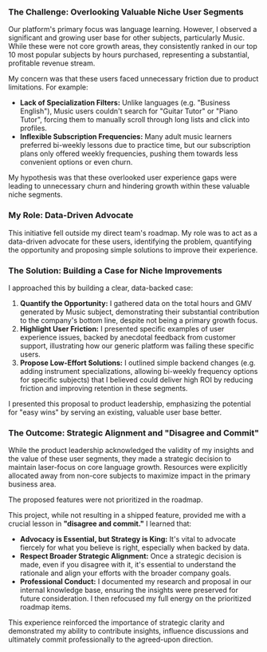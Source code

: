 ### **The Challenge: Overlooking Valuable Niche User Segments**

Our platform's primary focus was language learning. However, I observed a significant and growing user base for other subjects, particularly Music. While these were not core growth areas, they consistently ranked in our top 10 most popular subjects by hours purchased, representing a substantial, profitable revenue stream.

My concern was that these users faced unnecessary friction due to product limitations. For example:
*   **Lack of Specialization Filters:** Unlike languages (e.g. "Business English"), Music users couldn't search for "Guitar Tutor" or "Piano Tutor", forcing them to manually scroll through long lists and click into profiles.
*   **Inflexible Subscription Frequencies:** Many adult music learners preferred bi-weekly lessons due to practice time, but our subscription plans only offered weekly frequencies, pushing them towards less convenient options or even churn.

My hypothesis was that these overlooked user experience gaps were leading to unnecessary churn and hindering growth within these valuable niche segments.

### **My Role: Data-Driven Advocate**

This initiative fell outside my direct team's roadmap. My role was to act as a data-driven advocate for these users, identifying the problem, quantifying the opportunity and proposing simple solutions to improve their experience.

### **The Solution: Building a Case for Niche Improvements**

I approached this by building a clear, data-backed case:

1.  **Quantify the Opportunity:** I gathered data on the total hours and GMV generated by Music subject, demonstrating their substantial contribution to the company's bottom line, despite not being a primary growth focus.
2.  **Highlight User Friction:** I presented specific examples of user experience issues, backed by anecdotal feedback from customer support, illustrating how our generic platform was failing these specific users.
3.  **Propose Low-Effort Solutions:** I outlined simple backend changes (e.g. adding instrument specializations, allowing bi-weekly frequency options for specific subjects) that I believed could deliver high ROI by reducing friction and improving retention in these segments.

I presented this proposal to product leadership, emphasizing the potential for "easy wins" by serving an existing, valuable user base better.

### **The Outcome: Strategic Alignment and "Disagree and Commit"**

While the product leadership acknowledged the validity of my insights and the value of these user segments, they made a strategic decision to maintain laser-focus on core language growth. Resources were explicitly allocated away from non-core subjects to maximize impact in the primary business area.

The proposed features were not prioritized in the roadmap.

This project, while not resulting in a shipped feature, provided me with a crucial lesson in **"disagree and commit."** I learned that:
*   **Advocacy is Essential, but Strategy is King:** It's vital to advocate fiercely for what you believe is right, especially when backed by data.
*   **Respect Broader Strategic Alignment:** Once a strategic decision is made, even if you disagree with it, it's essential to understand the rationale and align your efforts with the broader company goals.
*   **Professional Conduct:** I documented my research and proposal in our internal knowledge base, ensuring the insights were preserved for future consideration. I then refocused my full energy on the prioritized roadmap items.

This experience reinforced the importance of strategic clarity and demonstrated my ability to contribute insights, influence discussions and ultimately commit professionally to the agreed-upon direction.
